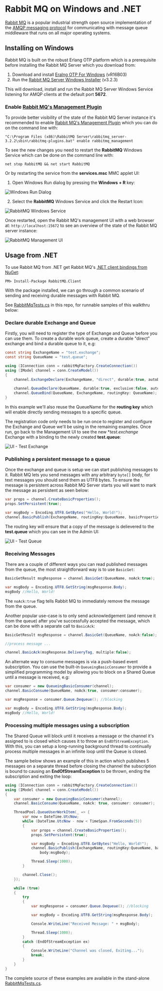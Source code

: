 Rabbit MQ on Windows and .NET
=============================

[Rabbit MQ](http://www.rabbitmq.com) is a popular industrial strength open source implementation of the 
[AMQP messaging protocol](http://www.amqp.org) for communicating with message queue middleware that runs
on all major operating systems.

## Installing on Windows

Rabbit MQ is built on the robust Erlang OTP platform which is a prerequisite before installing the Rabbit MQ Server which you download from:

  1. Download and install [Eralng OTP For Windows](http://www.erlang.org/download/otp_win32_R16B03.exe) (vR16B03)
  2. Run the [Rabbit MQ Server Windows Installer](http://www.rabbitmq.com/releases/rabbitmq-server/v3.2.3/rabbitmq-server-3.2.3.exe) (v3.2.3)

This will download, install and run the Rabbit MQ Server Windows Service listening for AMQP clients at the default port **5672**.

### Enable [Rabbit MQ's Management Plugin](http://www.rabbitmq.com/management.html)

To provide better visibility of the state of the Rabbit MQ Server instance it's recommended to enable 
[Rabbit MQ's Management Plugin](http://www.rabbitmq.com/management.html) which you can do on the command line with:

    "C:\Program Files (x86)\RabbitMQ Server\rabbitmq_server-3.2.2\sbin\rabbitmq-plugins.bat" enable rabbitmq_management

To see the new changes you need to restart the **RabbitMQ** Windows Service which can be done on the command line with:

    net stop RabbitMQ && net start RabbitMQ

Or by restarting the service from the **services.msc** MMC applet UI:

1. Open Windows Run dialog by pressing the **Windows + R** key:

![Windows Run Dialog](https://raw.github.com/mythz/rabbitmq-windows/master/img/run-services.png)

2. Select the **RabbitMQ** Windows Service and click the Restart Icon:

![RabbitMQ Windows Service](https://raw.github.com/mythz/rabbitmq-windows/master/img/rabbitmq-service.png)

Once restarted, open the Rabbit MQ's management UI with a web browser at: `http://localhost:15672` to see an overview of 
the state of the Rabbit MQ server instance:

![RabbitMQ Management UI](https://raw.github.com/mythz/rabbitmq-windows/master/img/rabbitmq-management-ui.png)

## Usage from .NET

To use Rabbit MQ from .NET get Rabbit MQ's [.NET client bindings from NuGet](https://www.nuget.org/packages/RabbitMQ.Client):

    PM> Install-Package RabbitMQ.Client

With the package installed, we can go through a common scenario of sending and receiving durable messages with Rabbit MQ.

See [RabbitMqTests.cs](https://github.com/mythz/rabbitmq-windows/blob/master/src/RabbitMq.Tests/RabbitMqTests.cs) in this repo, 
for runnable samples of this walkthru below:

### Declare durable Exchange and Queue

Firstly, you will need to register the type of Exchange and Queue before you can use them. 
To create a durable work queue, create a durable "direct" exchange and bind a durable queue to it, e.g:

```csharp
const string ExchangeName = "test.exchange";
const string QueueName = "test.queue";

using (IConnection conn = rabbitMqFactory.CreateConnection())
using (IModel channel = conn.CreateModel())
{
    channel.ExchangeDeclare(ExchangeName, "direct", durable:true, autoDelete:false, arguments:null);
                
    channel.QueueDeclare(QueueName, durable:true, exclusive:false, autoDelete:false,arguments:null);
    channel.QueueBind(QueueName, ExchangeName, routingKey: QueueName);
}
```

In this example we'll also reuse the QueueName for the **routing key** which will enable directly sending messages to a specific queue.

The registration code only needs to be run once to register and configure the Exchange and Queue we'll be using in the remaining examples.
Once run, go back to the Management UI to see the new **test.exchange* Exchange with a binding to the newly created **test.queue**:

![UI - Test Exchange](https://raw.github.com/mythz/rabbitmq-windows/master/img/ui-testexchange.png)

### Publishing a persistent message to a queue

Once the exchange and queue is setup we can start publishing messages to it. 
Rabbit MQ lets you send messages with any arbitrary `byte[]` body, for text messages you should send them as UTF8 bytes.
To ensure the message is persistent across Rabbit MQ Server starts you will want to mark the message as persistent as seen below:

```csharp
var props = channel.CreateBasicProperties();
props.SetPersistent(true);

var msgBody = Encoding.UTF8.GetBytes("Hello, World!");
channel.BasicPublish(ExchangeName, routingKey:QueueName, basicProperties:props, body:msgBody);
```

The routing key will ensure that a copy of the message is delievered to the **test.queue** which you can see in the Admin UI:

![UI - Test Queue](https://raw.github.com/mythz/rabbitmq-windows/master/img/ui-testqueue.png)

### Receiving Messages

There are a couple of different ways you can read published messages from the queue, the most straightforward way is to use `BasicGet`:

```csharp
BasicGetResult msgResponse = channel.BasicGet(QueueName, noAck:true);

var msgBody = Encoding.UTF8.GetString(msgResponse.Body);
msgBody //Hello, World!
```

The `noAck:true` flag tells Rabbit MQ to immediately remove the message from the queue. 

Another popular use-case is to only send acknowledgement (and remove it from the queue) after you've successfully accepted the message, 
which can be done with a separate call to `BasicAck`:

```csharp
BasicGetResult msgResponse = channel.BasicGet(QueueName, noAck:false);

//process message ...

channel.BasicAck(msgResponse.DeliveryTag, multiple:false);
```

An alternate way to consume messages is via a push-based event subscription.
You can use the built-in `QueueingBasicConsumer` to provide a simplified programming model by allowing you to block on a 
Shared Queue until a message is received, e.g:

```csharp
var consumer = new QueueingBasicConsumer(channel);
channel.BasicConsume(QueueName, noAck:true, consumer:consumer);

var msgResponse = consumer.Queue.Dequeue(); //blocking

var msgBody = Encoding.UTF8.GetString(msgResponse.Body);
msgBody //Hello, World!
```

### Processing multiple messages using a subscription

The Shared Queue will block until it receives a message or the channel it's assigned to is closed which causes it to throw 
an `EndOfStreamException`. With this, you can setup a long-running background thread to continually process multiple messages 
in an infinite loop until the Queue is closed.

The sample below shows an example of this in action which publishes 5 messages on a separate thread before closing the channel 
the subscription is bound to causing an **EndOfStreamException** to be thrown, ending the subscription and exiting the loop: 

```csharp
using (IConnection conn = rabbitMqFactory.CreateConnection())
using (IModel channel = conn.CreateModel())
{
    var consumer = new QueueingBasicConsumer(channel);
    channel.BasicConsume(QueueName, noAck: true, consumer: consumer);

    ThreadPool.QueueUserWorkItem(_ => {
        var now = DateTime.UtcNow;
        while (DateTime.UtcNow - now < TimeSpan.FromSeconds(5))
        {
            var props = channel.CreateBasicProperties();
            props.SetPersistent(true);

            var msgBody = Encoding.UTF8.GetBytes("Hello, World!");
            channel.BasicPublish(ExchangeName, routingKey:QueueName, basicProperties:props, 
                body:msgBody);

            Thread.Sleep(1000);
        }

        channel.Close();
    });

    while (true)
    {
        try
        {
            var msgResponse = consumer.Queue.Dequeue(); //blocking

            var msgBody = Encoding.UTF8.GetString(msgResponse.Body);

            Console.WriteLine("Received Message: " + msgBody);

            Thread.Sleep(1000);
        }
        catch (EndOfStreamException ex)
        {
            Console.WriteLine("Channel was closed, Exiting...");
            break;
        }
    }
}
```

The complete source of these examples are available in the stand-alone [RabbitMqTests.cs](https://github.com/mythz/rabbitmq-windows/blob/master/src/RabbitMq.Tests/RabbitMqTests.cs).


